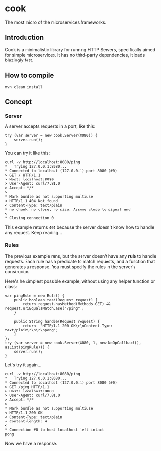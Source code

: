 # cook

The most micro of the microservices frameworks.

## Introduction

Cook is a minimalistic library for running HTTP Servers, specifically aimed for simple microservices.
It has no third-party dependencies, it loads blazingly fast.

## How to compile

    mvn clean install

## Concept

### Server

A server accepts requests in a port, like this:

    try (var server = new cook.Server(8080)) {
        server.run();
    }

You can try it like this:

    curl -v http://localhost:8080/ping
    *   Trying 127.0.0.1:8080...
    * Connected to localhost (127.0.0.1) port 8080 (#0)
    > GET / HTTP/1.1
    > Host: localhost:8080
    > User-Agent: curl/7.81.0
    > Accept: */*
    > 
    * Mark bundle as not supporting multiuse
    < HTTP/1.1 404 Not found
    < Content-Type: text/plain
    * no chunk, no close, no size. Assume close to signal end
    < 
    * Closing connection 0

This example returns ```404``` because the server doesn't know how to handle any request.
Keep reading...

### Rules

The previous example runs, but the server doesn't have any __rule__ to handle requests. 
Each rule has a predicate to match requests, and a function that generates a response.
You must specify the rules in the server's constructor.

Here's he simplest possible example, without using any helper function or class:

    var pingRule = new Rule() {
        public boolean test(Request request) {
            return request.hasMethod(Methods.GET) && request.uriEqualsMatchCase("/ping");
        }

        public String handle(Request request) {
            return  "HTTP/1.1 200 OK\r\nContent-Type: text/plain\r\n\r\npong";
        }
    };
    try (var server = new cook.Server(8080, 1, new NoOpCallback(), asList(pingRule))) {
        server.run();
    }

Let's try it again...

    curl -v http://localhost:8080/ping
    *   Trying 127.0.0.1:8080...
    * Connected to localhost (127.0.0.1) port 8080 (#0)
    > GET /ping HTTP/1.1
    > Host: localhost:8080
    > User-Agent: curl/7.81.0
    > Accept: */*
    > 
    * Mark bundle as not supporting multiuse
    < HTTP/1.1 200 OK
    < Content-Type: text/plain
    < Content-length: 4
    < 
    * Connection #0 to host localhost left intact
    pong

Now we have a response.
